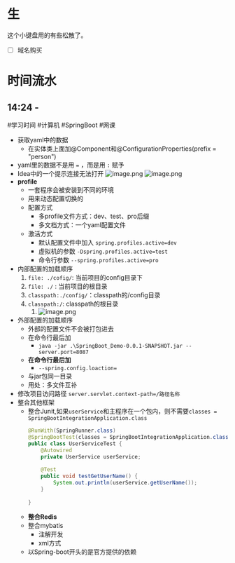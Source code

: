 # 生
这个小键盘用的有些松散了。
- [ ] 域名购买
# 时间流水
## 14:24 - 
#学习时间 #计算机 #SpringBoot #网课 
- 获取yaml中的数据
	- 在实体类上面加@Component和@ConfigurationProperties(prefix = "person")
- yaml里的数据不是用 `=` ，而是用 `:` 赋予
- Idea中的一个提示连接无法打开
		![image.png](http://s9lyq37of.hb-bkt.clouddn.com/20240306155943.png)
		![image.png](http://s9lyq37of.hb-bkt.clouddn.com/20240306160007.png)
- **profile**
	- 一套程序会被安装到不同的环境
	- 用来动态配置切换的
	- 配置方式
		- 多profile文件方式：dev、test、pro后缀
		- 多文档方式：一个yaml配置文件
	- 激活方式
		- 默认配置文件中加入 `spring.profiles.active=dev`
		- 虚拟机的参数 `-Dspring.profiles.active=test`
		- 命令行参数 `--spring.profiles.active=pro`
- 内部配置的加载顺序
	1. `file: ./cofig/`: 当前项目的config目录下
	2. `file: ./` : 当前项目的根目录 
	3. `classpath:./config/`：classpath的/config目录
	4. `classpath:/`: classpath的根目录
		1. ![image.png](http://s9lyq37of.hb-bkt.clouddn.com/20240306163539.png)
- 外部配置的加载顺序
	- 外部的配置文件不会被打包进去
	- 在命令行最后加
		- `java -jar .\SpringBoot_Demo-0.0.1-SNAPSHOT.jar --server.port=8087`
	- **在命令行最后加**
		- `--spring.config.loaction=`
	- 与jar包同一目录
	- 用处：多文件互补
- 修改项目访问路径 `server.servlet.context-path=/路径名称`
- 整合其他框架
	- 整合Junit,如果`userService`和主程序在一个包内，则不需要`classes = SpringBootIntegrationApplication.class`
		```java
		@RunWith(SpringRunner.class)  
		@SpringBootTest(classes = SpringBootIntegrationApplication.class)  
		public class UserServiceTest {  
		    @Autowired  
		    private UserService userService;  
		  
		    @Test  
		    public void testGetUserName() {  
		        System.out.println(userService.getUserName());  
		    }  
		  
		}
		```
	- **整合Redis**
	- 整合mybatis
		- 注解开发
		- xml方式
	- 以Spring-boot开头的是官方提供的依赖
		